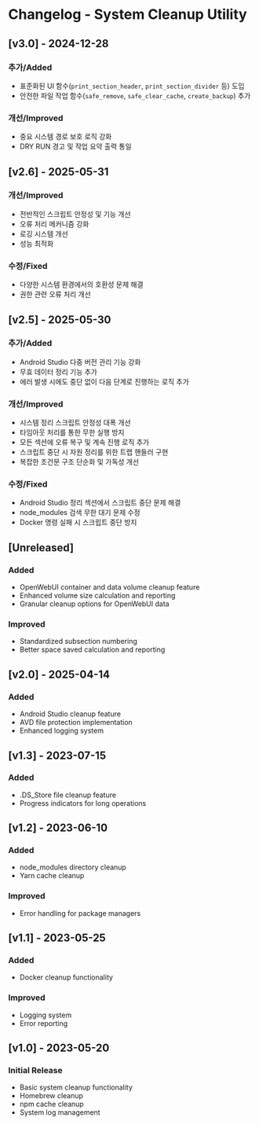# Changelog - System Cleanup Utility

## [v3.0] - 2024-12-28

### 추가/Added

- 표준화된 UI 함수(`print_section_header`, `print_section_divider` 등) 도입
- 안전한 파일 작업 함수(`safe_remove`, `safe_clear_cache`, `create_backup`) 추가

### 개선/Improved

- 중요 시스템 경로 보호 로직 강화
- DRY RUN 경고 및 작업 요약 출력 통일

## [v2.6] - 2025-05-31

### 개선/Improved

- 전반적인 스크립트 안정성 및 기능 개선
- 오류 처리 메커니즘 강화
- 로깅 시스템 개선
- 성능 최적화

### 수정/Fixed

- 다양한 시스템 환경에서의 호환성 문제 해결
- 권한 관련 오류 처리 개선

## [v2.5] - 2025-05-30

### 추가/Added

- Android Studio 다중 버전 관리 기능 강화
- 무효 데이터 정리 기능 추가
- 에러 발생 시에도 중단 없이 다음 단계로 진행하는 로직 추가

### 개선/Improved

- 시스템 정리 스크립트 안정성 대폭 개선
- 타임아웃 처리를 통한 무한 실행 방지
- 모든 섹션에 오류 복구 및 계속 진행 로직 추가
- 스크립트 중단 시 자원 정리를 위한 트랩 핸들러 구현
- 복잡한 조건문 구조 단순화 및 가독성 개선

### 수정/Fixed

- Android Studio 정리 섹션에서 스크립트 중단 문제 해결
- node_modules 검색 무한 대기 문제 수정
- Docker 명령 실패 시 스크립트 중단 방지

## [Unreleased]

### Added

- OpenWebUI container and data volume cleanup feature
- Enhanced volume size calculation and reporting
- Granular cleanup options for OpenWebUI data

### Improved

- Standardized subsection numbering
- Better space saved calculation and reporting

## [v2.0] - 2025-04-14

### Added

- Android Studio cleanup feature
- AVD file protection implementation
- Enhanced logging system

## [v1.3] - 2023-07-15

### Added

- .DS_Store file cleanup feature
- Progress indicators for long operations

## [v1.2] - 2023-06-10

### Added

- node_modules directory cleanup
- Yarn cache cleanup

### Improved

- Error handling for package managers

## [v1.1] - 2023-05-25

### Added

- Docker cleanup functionality

### Improved

- Logging system
- Error reporting

## [v1.0] - 2023-05-20

### Initial Release

- Basic system cleanup functionality
- Homebrew cleanup
- npm cache cleanup
- System log management
